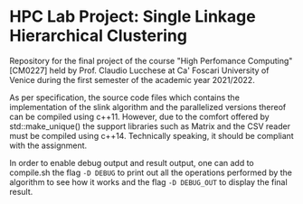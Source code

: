 # HPC Lab Project: Single Linkage Hierarchical Clustering
Repository for the final project of the course "High Perfomance Computing" [CM0227] held by Prof. Claudio Lucchese
at Ca' Foscari University of Venice during the first semester of the academic year 2021/2022.

As per specification, the source code files which contains the implementation of the slink algorithm and the parallelized
versions thereof can be compiled using c++11. However, due to the comfort offered by std::make_unique() the support libraries
such as Matrix and the CSV reader must be compiled using c++14. Technically speaking, it should be compliant with the assignment.

In order to enable debug output and result output, one can add to compile.sh the flag `-D DEBUG` to print out all the
operations performed by the algorithm to see how it works and the flag `-D DEBUG_OUT` to display the final result.

